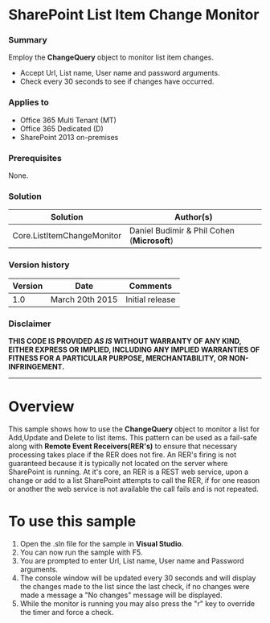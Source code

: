 # SharePoint List Item Change Monitor #

### Summary ###
Employ the **ChangeQuery** object to monitor list item changes.
- Accept Url, List name, User name and password arguments.
- Check every 30 seconds to see if changes have occurred.

### Applies to ###
-  Office 365 Multi Tenant (MT)
-  Office 365 Dedicated (D)
-  SharePoint 2013 on-premises

### Prerequisites ###
None.

### Solution ###
Solution | Author(s)
---------|----------
Core.ListItemChangeMonitor | Daniel Budimir & Phil Cohen (**Microsoft**)

### Version history ###
Version  | Date | Comments
---------| -----| --------
1.0  | March 20th 2015 | Initial release

### Disclaimer ###
**THIS CODE IS PROVIDED *AS IS* WITHOUT WARRANTY OF ANY KIND, EITHER EXPRESS OR IMPLIED, INCLUDING ANY IMPLIED WARRANTIES OF FITNESS FOR A PARTICULAR PURPOSE, MERCHANTABILITY, OR NON-INFRINGEMENT.**

----------

# Overview #
This sample shows how to use the **ChangeQuery** object to monitor a list for Add,Update and Delete to list items.  This pattern can be used as a fail-safe along with **Remote Event Receivers(RER's)** to ensure that necessary processing takes place if the RER does not fire.  An RER's firing is not guaranteed because it is typically not located on the server where SharePoint is running.  At it's core, an RER is a REST web service, upon a change or add to a list SharePoint attempts to call the RER, if for one reason or another the web service is not available the call fails and is not repeated.

# To use this sample #
1. Open the .sln file for the sample in **Visual Studio**.
2. You can now run the sample with F5.
3. You are prompted to enter Url, List name, User name and Password arguments.
4. The console window will be updated every 30 seconds and will display the changes made to the list since the last check, if no changes were made a message a "No changes" message will be displayed.
5. While the monitor is running you may also press the "r" key to override the timer and force a check.




